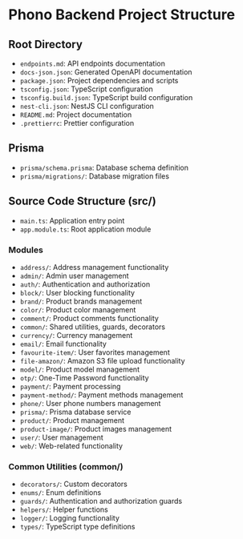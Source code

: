 # Phono Backend Project Structure

## Root Directory

- `endpoints.md`: API endpoints documentation
- `docs-json.json`: Generated OpenAPI documentation
- `package.json`: Project dependencies and scripts
- `tsconfig.json`: TypeScript configuration
- `tsconfig.build.json`: TypeScript build configuration
- `nest-cli.json`: NestJS CLI configuration
- `README.md`: Project documentation
- `.prettierrc`: Prettier configuration

## Prisma

- `prisma/schema.prisma`: Database schema definition
- `prisma/migrations/`: Database migration files

## Source Code Structure (src/)

- `main.ts`: Application entry point
- `app.module.ts`: Root application module

### Modules

- `address/`: Address management functionality
- `admin/`: Admin user management
- `auth/`: Authentication and authorization
- `block/`: User blocking functionality
- `brand/`: Product brands management
- `color/`: Product color management
- `comment/`: Product comments functionality
- `common/`: Shared utilities, guards, decorators
- `currency/`: Currency management
- `email/`: Email functionality
- `favourite-item/`: User favorites management
- `file-amazon/`: Amazon S3 file upload functionality
- `model/`: Product model management
- `otp/`: One-Time Password functionality
- `payment/`: Payment processing
- `payment-method/`: Payment methods management
- `phone/`: User phone numbers management
- `prisma/`: Prisma database service
- `product/`: Product management
- `product-image/`: Product images management
- `user/`: User management
- `web/`: Web-related functionality

### Common Utilities (common/)

- `decorators/`: Custom decorators
- `enums/`: Enum definitions
- `guards/`: Authentication and authorization guards
- `helpers/`: Helper functions
- `logger/`: Logging functionality
- `types/`: TypeScript type definitions
